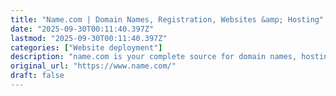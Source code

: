 ```yaml
---
title: "Name.com | Domain Names, Registration, Websites &amp; Hosting"
date: "2025-09-30T00:11:40.397Z"
lastmod: "2025-09-30T00:11:40.397Z"
categories: ["Website deployment"]
description: "name.com is your complete source for domain names, hosting and other online presence solutions."
original_url: "https://www.name.com/"
draft: false
---
```

